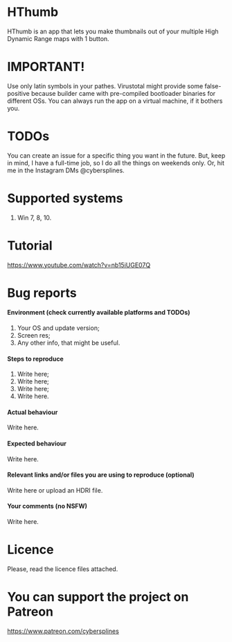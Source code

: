 # HThumb

HThumb is an app that lets you make thumbnails out of your multiple High Dynamic Range maps with 1 button.



# IMPORTANT!
Use only latin symbols in your pathes.
Virustotal might provide some false-positive because builder came with pre-compiled bootloader binaries for different OSs. You can always run the app on a virtual machine, if it bothers you. 

# TODOs

You can create an issue for a specific thing you want in the future. But, keep in mind, I have a full-time job, so I do all the things on weekends only. Or, hit me in the Instagram DMs @cybersplines.

# Supported systems
1. Win 7, 8, 10.

# Tutorial
https://www.youtube.com/watch?v=nb15iUGE07Q

# Bug reports

#### Environment (check currently available platforms and TODOs)

1. Your OS and update version;
2. Screen res;
3. Any other info, that might be useful.

#### Steps to reproduce

1. Write here;
2. Write here;
3. Write here;
4. Write here.

#### Actual behaviour

Write here.

#### Expected behaviour

Write here.

#### Relevant links and/or files you are using to reproduce (optional)

Write here or upload an HDRI file.

#### Your comments (no NSFW)

Write here.

# Licence

Please, read the licence files attached.

# You can support the project on Patreon

https://www.patreon.com/cybersplines

